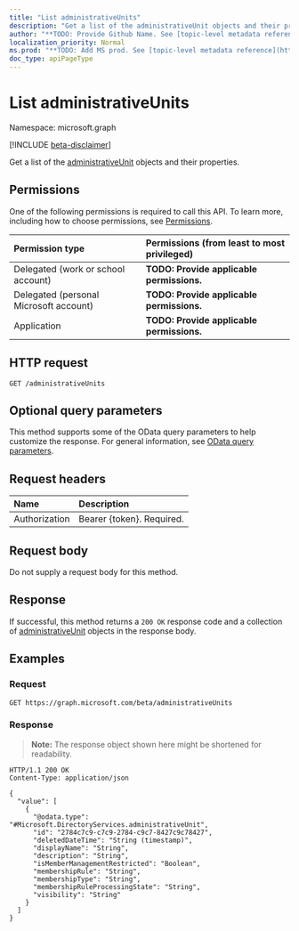 ```yaml
---
title: "List administrativeUnits"
description: "Get a list of the administrativeUnit objects and their properties."
author: "**TODO: Provide Github Name. See [topic-level metadata reference](https://msgo.azurewebsites.net/add/document/guidelines/metadata.html#topic-level-metadata)**"
localization_priority: Normal
ms.prod: "**TODO: Add MS prod. See [topic-level metadata reference](https://msgo.azurewebsites.net/add/document/guidelines/metadata.html#topic-level-metadata)**"
doc_type: apiPageType
---
```


# List administrativeUnits
Namespace: microsoft.graph

[!INCLUDE [beta-disclaimer](../../includes/beta-disclaimer.md)]

Get a list of the [administrativeUnit](../resources/administrativeunit.md) objects and their properties.

## Permissions
One of the following permissions is required to call this API. To learn more, including how to choose permissions, see [Permissions](/graph/permissions-reference).

|Permission type|Permissions (from least to most privileged)|
|:---|:---|
|Delegated (work or school account)|**TODO: Provide applicable permissions.**|
|Delegated (personal Microsoft account)|**TODO: Provide applicable permissions.**|
|Application|**TODO: Provide applicable permissions.**|

## HTTP request

<!-- {
  "blockType": "ignored"
}
-->
``` http
GET /administrativeUnits
```

## Optional query parameters
This method supports some of the OData query parameters to help customize the response. For general information, see [OData query parameters](/graph/query-parameters).

## Request headers
|Name|Description|
|:---|:---|
|Authorization|Bearer {token}. Required.|

## Request body
Do not supply a request body for this method.

## Response

If successful, this method returns a `200 OK` response code and a collection of [administrativeUnit](../resources/administrativeunit.md) objects in the response body.

## Examples

### Request
<!-- {
  "blockType": "request",
  "name": "list_administrativeunit"
}
-->
``` http
GET https://graph.microsoft.com/beta/administrativeUnits
```


### Response
>**Note:** The response object shown here might be shortened for readability.
<!-- {
  "blockType": "response",
  "truncated": true,
  "@odata.type": "Collection(Microsoft.DirectoryServices.administrativeUnit)"
}
-->
``` http
HTTP/1.1 200 OK
Content-Type: application/json

{
  "value": [
    {
      "@odata.type": "#Microsoft.DirectoryServices.administrativeUnit",
      "id": "2784c7c9-c7c9-2784-c9c7-8427c9c78427",
      "deletedDateTime": "String (timestamp)",
      "displayName": "String",
      "description": "String",
      "isMemberManagementRestricted": "Boolean",
      "membershipRule": "String",
      "membershipType": "String",
      "membershipRuleProcessingState": "String",
      "visibility": "String"
    }
  ]
}
```

